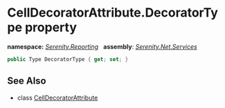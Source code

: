 # CellDecoratorAttribute.DecoratorType property
**namespace:** *[Serenity.Reporting](../../README.md#serenity.reporting-namespace)*   **assembly**: *[Serenity.Net.Services](../../README.md)*

```csharp
public Type DecoratorType { get; set; }
```

## See Also

* class [CellDecoratorAttribute](../CellDecoratorAttribute.md)
